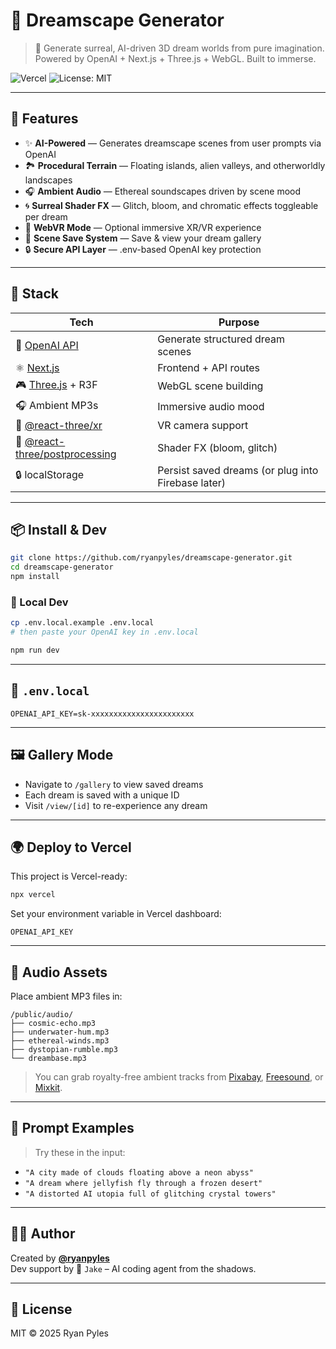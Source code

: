 # 🌌 Dreamscape Generator

> 🧠 Generate surreal, AI-driven 3D dream worlds from pure imagination.  
> Powered by OpenAI + Next.js + Three.js + WebGL. Built to immerse.

![Vercel](https://vercelbadge.vercel.app/api/ryanpyles/dreamscape-generator)
![License: MIT](https://img.shields.io/badge/License-MIT-yellow.svg)

---

## 🚀 Features

- ✨ **AI-Powered** — Generates dreamscape scenes from user prompts via OpenAI
- 🏞 **Procedural Terrain** — Floating islands, alien valleys, and otherworldly landscapes
- 🎧 **Ambient Audio** — Ethereal soundscapes driven by scene mood
- 🌀 **Surreal Shader FX** — Glitch, bloom, and chromatic effects toggleable per dream
- 🥽 **WebVR Mode** — Optional immersive XR/VR experience
- 💾 **Scene Save System** — Save & view your dream gallery
- 🔒 **Secure API Layer** — .env-based OpenAI key protection

---

## 🧱 Stack

| Tech | Purpose |
|------|---------|
| 🧠 [OpenAI API](https://platform.openai.com) | Generate structured dream scenes |
| ⚛️ [Next.js](https://nextjs.org) | Frontend + API routes |
| 🎮 [Three.js](https://threejs.org) + R3F | WebGL scene building |
| 🎧 Ambient MP3s | Immersive audio mood |
| 🥽 [@react-three/xr](https://github.com/pmndrs/react-xr) | VR camera support |
| 🎨 [@react-three/postprocessing](https://github.com/pmndrs/postprocessing) | Shader FX (bloom, glitch) |
| 🔒 localStorage | Persist saved dreams (or plug into Firebase later) |

---

## 📦 Install & Dev

```bash
git clone https://github.com/ryanpyles/dreamscape-generator.git
cd dreamscape-generator
npm install
```

### 🧪 Local Dev

```bash
cp .env.local.example .env.local
# then paste your OpenAI key in .env.local

npm run dev
```

---

## 🔑 `.env.local`

```env
OPENAI_API_KEY=sk-xxxxxxxxxxxxxxxxxxxxxxx
```

---

## 🖼️ Gallery Mode

- Navigate to `/gallery` to view saved dreams
- Each dream is saved with a unique ID
- Visit `/view/[id]` to re-experience any dream

---

## 🌍 Deploy to Vercel

This project is Vercel-ready:
```bash
npx vercel
```

Set your environment variable in Vercel dashboard:
```
OPENAI_API_KEY
```

---

## 📁 Audio Assets

Place ambient MP3 files in:

```
/public/audio/
├── cosmic-echo.mp3
├── underwater-hum.mp3
├── ethereal-winds.mp3
├── dystopian-rumble.mp3
└── dreambase.mp3
```

> You can grab royalty-free ambient tracks from [Pixabay](https://pixabay.com/music), [Freesound](https://freesound.org), or [Mixkit](https://mixkit.co/).

---

## 🧙 Prompt Examples

> Try these in the input:

- `"A city made of clouds floating above a neon abyss"`
- `"A dream where jellyfish fly through a frozen desert"`
- `"A distorted AI utopia full of glitching crystal towers"`

---

## 🧑‍💻 Author

Created by **[@ryanpyles](https://github.com/ryanpyles)**  
Dev support by 🥷 `Jake` – AI coding agent from the shadows.

---

## 📄 License

MIT © 2025 Ryan Pyles
